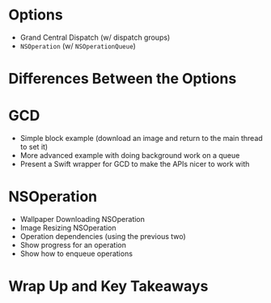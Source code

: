 # Options
- Grand Central Dispatch (w/ dispatch groups)
- `NSOperation` (w/ `NSOperationQueue`)

# Differences Between the Options

# GCD
- Simple block example (download an image and return to the main thread to set it)
- More advanced example with doing background work on a queue
- Present a Swift wrapper for GCD to make the APIs nicer to work with

# NSOperation
- Wallpaper Downloading NSOperation
- Image Resizing NSOperation
- Operation dependencies (using the previous two)
- Show progress for an operation
- Show how to enqueue operations

# Wrap Up and Key Takeaways